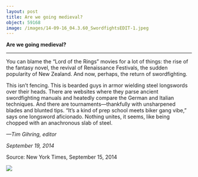 ```yaml
---
layout: post
title: Are we going medieval?
object: 59168
image: /images/14-09-16_04.3.60_SwordfightsEDIT-1.jpeg
---
```

**Are we going medieval?**

****

You can blame the “Lord of the Rings” movies for a lot of things: the rise of the fantasy novel, the revival of Renaissance Festivals, the sudden popularity of New Zealand. And now, perhaps, the return of swordfighting.

This isn’t fencing. This is bearded guys in armor wielding steel longswords over their heads. There are websites where they parse ancient swordfighting manuals and heatedly compare the German and Italian techniques. And there are tournaments—thankfully with unsharpened blades and blunted tips. “It’s a kind of prep school meets biker gang vibe,” says one longsword aficionado. Nothing unites, it seems, like being chopped with an anachronous slab of steel.

*—Tim Gihring, editor*

*September 19, 2014*

Source: New York Times, September 15, 2014

![]({{siteurl.base}}/images/14-09-16_04.3.60_SwordfightsEDIT-1.jpeg)
